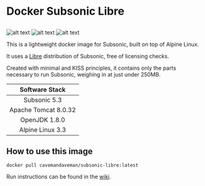 # Docker Subsonic Libre

## 

![alt text][docker] ![alt text][alpine] ![alt text][subsonic]

This is a lightweight docker image for Subsonic, built on top of Alpine Linux.

It uses a [Libre] distribution of Subsonic, free of licensing checks.

Created with minimal and KISS principles, it contains only the parts necessary to run Subsonic, weighing in at just under 250MB.

| Software Stack       |
| :------------------: |
| Subsonic 5.3         |
| Apache Tomcat 8.0.32 |
| OpenJDK 1.8.0        |
| Alpine Linux 3.3     |


## How to use this image

```
docker pull cavemandaveman/subsonic-libre:latest
```

Run instructions can be found in the [wiki].


[docker]: http://i.imgur.com/UaMaGdW.png "Docker"
[alpine]: http://i.imgur.com/zzi5aY0.png "Alpine"
[subsonic]: http://i.imgur.com/AhNrCFS.png "Subsonic"
[Libre]: https://github.com/EugeneKay/subsonic
[wiki]: https://github.com/cavemandaveman/docker-subsonic-libre/wiki/Running-the-Image
